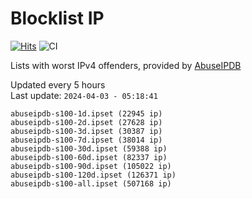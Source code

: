 # Blocklist IP

[![Hits](https://hits.seeyoufarm.com/api/count/incr/badge.svg?url=https%3A%2F%2Fgithub.com%2Fborestad%2Fblocklist-ip%2F&count_bg=%2379C83D&title_bg=%23555555&icon=&icon_color=%23E7E7E7&title=hits&edge_flat=false)](https://hits.seeyoufarm.com)  ![CI](https://img.shields.io/github/workflow/status/borestad/blocklist-ip/CI?style=flat-square)

Lists with worst IPv4 offenders, provided by [AbuseIPDB](https://www.abuseipdb.com/)

<!-- FOOTER-PLACEHOLDER -->
Updated every 5 hours<br>
Last update: `2024-04-03 - 05:18:41`
```
abuseipdb-s100-1d.ipset (22945 ip)
abuseipdb-s100-2d.ipset (27628 ip)
abuseipdb-s100-3d.ipset (30387 ip)
abuseipdb-s100-7d.ipset (38014 ip)
abuseipdb-s100-30d.ipset (59388 ip)
abuseipdb-s100-60d.ipset (82337 ip)
abuseipdb-s100-90d.ipset (105022 ip)
abuseipdb-s100-120d.ipset (126371 ip)
abuseipdb-s100-all.ipset (507168 ip)
```
